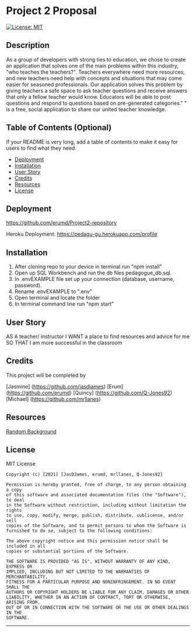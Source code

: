 # Project 2 Proposal

[![License: MIT](https://img.shields.io/badge/License-MIT-yellow.svg)](https://opensource.org/licenses/MIT)

## Description

As a group of developers with strong ties to education, we chose to create an application that solves one of the main problems within this industry, "who teaches the teachers?". Teachers everywhere need more resources, and new teachers need help with concepts and situations that may come easier for seasoned professionals. Our application solves this problem by giving teachers a safe space to ask teacher questions and receive answers that only a fellow teacher would know. Educators will be able to post questions and respond to questions based on pre-generated categories." " is a free, social application to share our united teacher knowledge.

## Table of Contents (Optional)

If your README is very long, add a table of contents to make it easy for users to find what they need.

- [Deployment](#deployment)
- [Installation](#installation)
- [User Story](#userStory)
- [Credits](#credits)
- [Resources](#resources)
- [License](#license)

## Deployment

https://github.com/erumd/Project2-repository

Heroku Deployment:
https://pedagu-gu.herokuapp.com/profile

## Installation

1. After cloning repo to your device in terminal run "npm install"
2. Open up SQL Workbench and run the db files pedagogue_db.sql.
3. In .envEXAMPLE file set up your connection (database, username, password).
4. Rename .envEXAMPLE to ".env"
5. Open terminal and locate the folder
6. In terminal command line run "npm start"

## User Story

AS A teacher/ instructor
I WANT a place to find resources and advice for me
SO THAT I am more successful in the classroom

## Credits

This project will be completed by

[Jasmine] (https://github.com/jasdjames)
[Erum] (https://github.com/erumd)
[Quincy] (https://github.com/Q-Jones92)
[Michael] (https://github.com/mrllanes)

## Resources

[Random Background](https://stackoverflow.com/questions/18288950/random-fullscreen-background-image-on-browser-refresh)

## License

MIT License

    Copyright (c) [2021] [JasDJames, erumd, mrllanes, Q-Jones92]

    Permission is hereby granted, free of charge, to any person obtaining a copy
    of this software and associated documentation files (the "Software"), to deal
    in the Software without restriction, including without limitation the rights
    to use, copy, modify, merge, publish, distribute, sublicense, and/or sell
    copies of the Software, and to permit persons to whom the Software is
    furnished to do so, subject to the following conditions:

    The above copyright notice and this permission notice shall be included in all
    copies or substantial portions of the Software.

    THE SOFTWARE IS PROVIDED "AS IS", WITHOUT WARRANTY OF ANY KIND, EXPRESS OR
    IMPLIED, INCLUDING BUT NOT LIMITED TO THE WARRANTIES OF MERCHANTABILITY,
    FITNESS FOR A PARTICULAR PURPOSE AND NONINFRINGEMENT. IN NO EVENT SHALL THE
    AUTHORS OR COPYRIGHT HOLDERS BE LIABLE FOR ANY CLAIM, DAMAGES OR OTHER
    LIABILITY, WHETHER IN AN ACTION OF CONTRACT, TORT OR OTHERWISE, ARISING FROM,
    OUT OF OR IN CONNECTION WITH THE SOFTWARE OR THE USE OR OTHER DEALINGS IN THE
    SOFTWARE.

---
